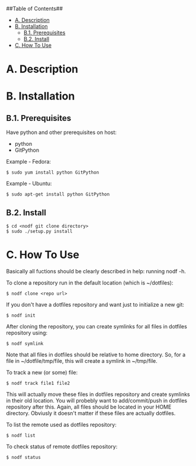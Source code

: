 ##Table of Contents##
- [A. Description](#a-description)
- [B. Installation](#b-installation)
    - [B.1. Prerequisites](#b1-prerequisites)
    - [B.2. Install](#b2-install)
- [C. How To Use](#c-how-to-use)


A. Description
==============


B. Installation
===============

B.1. Prerequisites
------------------
Have python and other prerequisites on host:

* python
* GitPython

Example - Fedora:

    $ sudo yum install python GitPython

Example - Ubuntu:

    $ sudo apt-get install python GitPython

B.2. Install
------------
    $ cd <nodf git clone directory>
    $ sudo ./setup.py install


C. How To Use
=============

Basically all fuctions should be clearly described in help: running nodf -h.

To clone a repository run in the default location (which is ~/dotfiles):

    $ nodf clone <repo url>

If you don't have a dotfiles repository and want just to initialize a new git:

    $ nodf init

After cloning the repository, you can create symlinks for all files in dotfiles
repository using:

    $ nodf symlink

Note that all files in dotfiles should be relative to home directory. So, for a file in
~/dotfile/tmp/file, this will create a symlink in ~/tmp/file.

To track a new (or some) file:

    $ nodf track file1 file2

This will actually move these files in dotfiles repository and create symlinks in their
old location. You will probebly want to add/commit/push in dotfiles repository after
this. Again, all files should be located in your HOME directory. Obviusly it doesn't
matter if these files are actually dotfiles.

To list the remote used as dotfiles repository:

    $ nodf list

To check status of remote dotfiles repository:

    $ nodf status
